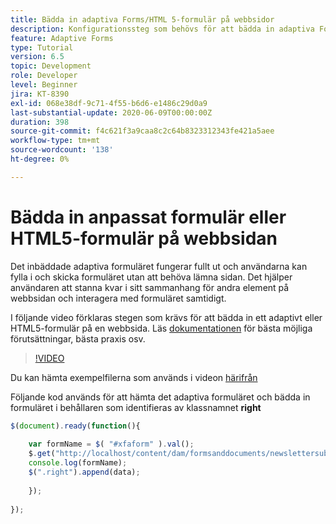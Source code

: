 ```yaml
---
title: Bädda in adaptiva Forms/HTML 5-formulär på webbsidor
description: Konfigurationssteg som behövs för att bädda in adaptiva Forms- eller HTML 5-formulär på en icke-AEM webbsida.
feature: Adaptive Forms
type: Tutorial
version: 6.5
topic: Development
role: Developer
level: Beginner
jira: KT-8390
exl-id: 068e38df-9c71-4f55-b6d6-e1486c29d0a9
last-substantial-update: 2020-06-09T00:00:00Z
duration: 398
source-git-commit: f4c621f3a9caa8c2c64b8323312343fe421a5aee
workflow-type: tm+mt
source-wordcount: '138'
ht-degree: 0%

---
```


# Bädda in anpassat formulär eller HTML5-formulär på webbsidan

Det inbäddade adaptiva formuläret fungerar fullt ut och användarna kan fylla i och skicka formuläret utan att behöva lämna sidan. Det hjälper användaren att stanna kvar i sitt sammanhang för andra element på webbsidan och interagera med formuläret samtidigt.

I följande video förklaras stegen som krävs för att bädda in ett adaptivt eller HTML5-formulär på en webbsida.
Läs [dokumentationen](https://experienceleague.adobe.com/docs/experience-manager-65/forms/adaptive-forms-basic-authoring/embed-adaptive-form-external-web-page.html) för bästa möjliga förutsättningar, bästa praxis osv.
>[!VIDEO](https://video.tv.adobe.com/v/335893?quality=12&learn=on)

Du kan hämta exempelfilerna som används i videon [härifrån](assets/embedding-af-web-page.zip)

Följande kod används för att hämta det adaptiva formuläret och bädda in formuläret i behållaren som identifieras av klassnamnet **right**

```javascript
$(document).ready(function(){
  
    var formName = $( "#xfaform" ).val();
    $.get("http://localhost/content/dam/formsanddocuments/newslettersubscription/jcr:content?wcmmode=disabled", function(data, status){
    console.log(formName);
    $(".right").append(data);
      
    });
  
});
```
